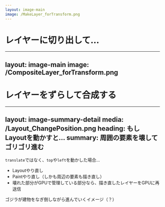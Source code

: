 ```yaml
---
layout: image-main
image: /MakeLayer_forTransform.png
---
```


# レイヤーに切り出して…

<!--
例えば、transformをアニメーションさせた場合、一時的に合成レイヤーが生成されます。

まず、translateさせたい要素だけを別のレイヤーに書き出し、それをGPUに送信します。
-->

---
layout: image-main
image: /CompositeLayer_forTransform.png
---

# レイヤーをずらして合成する

<!--
レイヤーにはtranslateさせる要素しか描画されておらず、そのほかの部分は透明です。

なので、レイヤーごとちょっとずらして重ね合わせるだけで移動したように見せることができます。

透明フィルムを上から貼り付けるようなイメージです。

ここでは、別レイヤーに書き出すときにしかペイント処理が発生していません。
-->

---
layout: image-summary-detail
media: /Layout_ChangePosition.png
heading: もしLayoutを動かすと…
summary: 周囲の要素を壊してゴリゴリ進む
---

`translate`ではなく、`top`や`left`を動かした場合…

- Layoutやり直し
- Paintやり直し（しかも周辺の要素も描き直し）
- 壊れた部分がGPUで管理している部分なら、描き直したレイヤーをGPUに再送信

ゴジラが建物をなぎ倒しながら進んでいくイメージ（？）

<!--
仮に、transformではなく、topやleftをtransitionさせると、Layout自体が壊れてしまいます。

とはいえ、画面全体のレイアウトをやり直すわけではなく、ブラウザは影響範囲をチェックし、再計算は壊れた箇所だけにとどめようとしますが、それでもペイント処理は広範囲に及びます。

topやleftよりtransformの方がアニメーションで優れていると言われるのは、既に描いたものを壊して描き直すことなく、レイヤーをうまく重ね合わせるだけで済むからです。
-->